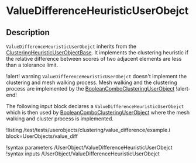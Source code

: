 # ValueDifferenceHeuristicUserObejct

## Description

`ValueDifferenceHeuristicUserObejct` inherits from the [ClusteringHeuristicUserObjectBase](ClusteringHeuristicUserObjectBase.md).
It implements the clustering heuristic if the relative difference between scores of two adjacent
elements are less than a tolerance limit.

!alert! warning
`ValueDifferenceHeuristicUserObejct` doesn't implement the clustering and mesh walking process. Mesh walking and the clustering process are implemented
by the [BooleanComboClusteringUserObject](BooleanComboClusteringUserObject.md)
!alert-end!

The following input block declares a `ValueDifferenceHeuristicUserObejct` which
is then used by [BooleanComboClusteringUserObject](BooleanComboClusteringUserObject.md)
where the mesh walking and cluster process is implemented.

!listing /test/tests/userobjects/clustering/value_difference/example.i
block=UserObjects/value_diff

!syntax parameters /UserObject/ValueDifferenceHeuristicUserObejct
!syntax inputs /UserObject/ValueDifferenceHeuristicUserObejct